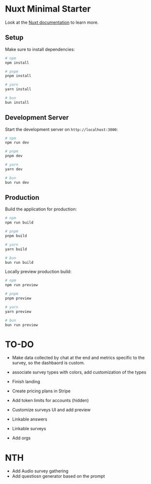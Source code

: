 # Nuxt Minimal Starter

Look at the [Nuxt documentation](https://nuxt.com/docs/getting-started/introduction) to learn more.

## Setup

Make sure to install dependencies:

```bash
# npm
npm install

# pnpm
pnpm install

# yarn
yarn install

# bun
bun install
```


## Development Server

Start the development server on `http://localhost:3000`:

```bash
# npm
npm run dev

# pnpm
pnpm dev

# yarn
yarn dev

# bun
bun run dev
```

## Production

Build the application for production:

```bash
# npm
npm run build

# pnpm
pnpm build

# yarn
yarn build

# bun
bun run build
```

Locally preview production build:

```bash
# npm
npm run preview

# pnpm
pnpm preview

# yarn
yarn preview

# bun
bun run preview
```

# TO-DO


- Make data collected by chat at the end and metrics specific to the survey, so the dashbaord is custom.

- associate survey types with colors, add customization of the types
- Finish landing
- Create pricing plans in Stripe
- Add token limits for accounts (hidden)
- Customize surveys UI and add preview
- Linkable answers
- Linkable surveys
- Add orgs

# NTH
- Add Audio survey gathering
- Add questiosn generator based on the prompt
